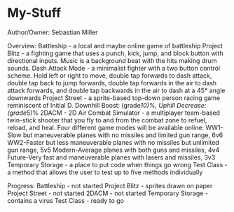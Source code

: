 # My-Stuff
Author/Owner: Sebastian Miller

Overview:
Battleship - a local and maybe online game of battleship
Project Blitz - a fighting game that uses a punch, kick, jump, and block button with directional inputs. Music is a background beat with the hits making drum sounds. Dash Attack Mode - a minimalist fighter with a two button control scheme. Hold left or right to move, double tap forwards to dash attack, double tap back to jump forwards, double tap forwards in the air to dash attack forwards, and double tap backwards in the air to dash at a 45* angle downwards
Project Street - a sprite-based top-down person racing game reminiscent of Initial D. Downhill Boost: (grade*10)%, Uphill Decrease: (grade*5)%
2DACM - 2D Air Combat Simulator - a multiplayer team-based twin-stick shooter that you fly to and from the combat zone to refuel, reload, and heal. Four different game modes will be available online:
	WW1-Slow but maneuverable planes with no missiles and limited gun range, 6v6 
	WW2-Faster but less maneuverable planes with no missiles but unlimited gun range, 5v5
	Modern-Average planes with both guns and missiles, 4v4
	Future-Very fast and maneuverable planes with lasers and missiles, 3v3
Temporary Storage - a place to put code when things go wrong
Test Class - a method that allows the user to test up to five methods individually

Progress:
Battleship - not started
Project Blitz - sprites drawn on paper
Project Street - not started
2DACM - not started
Temporary Storage - contains a virus
Test Class - ready to go